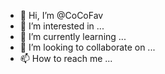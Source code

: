 - 👋 Hi, I’m @CoCoFav
- 👀 I’m interested in ...
- 🌱 I’m currently learning ...
- 💞️ I’m looking to collaborate on ...
- 📫 How to reach me ...

<!---
CoCoFav/CoCoFav is a ✨ special ✨ repository because its `README.md` (this file) appears on your GitHub profile.
You can click the Preview link to take a look at your changes.
--->
